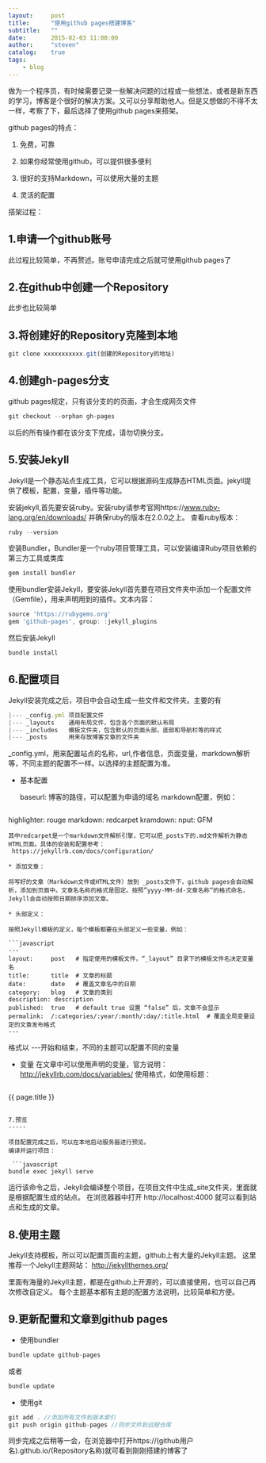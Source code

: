 ```yaml
---
layout:     post
title:      "使用github pages搭建博客"
subtitle:   ""
date:       2015-02-03 11:00:00
author:     "steven"
catalog:    true
tags:
    - blog
---
```


做为一个程序员，有时候需要记录一些解决问题的过程或一些想法，或者是新东西的学习，博客是个很好的解决方案。又可以分享帮助他人。但是又想做的不得不太一样，考察了下，最后选择了使用github pages来搭架。

github pages的特点：


1. 免费，可靠

2. 如果你经常使用github，可以提供很多便利

3. 很好的支持Markdown，可以使用大量的主题

4. 灵活的配置



搭架过程：

1.申请一个github账号
-------
   此过程比较简单，不再赘述。账号申请完成之后就可使用github pages了

2.在github中创建一个Repository
-------
   此步也比较简单

3.将创建好的Repository克隆到本地
------

   ```javascript
git clone xxxxxxxxxxx.git(创建的Repository的地址)
   ```
4.创建gh-pages分支
------
github pages规定，只有该分支的的页面，才会生成网页文件


   ```javascript
git checkout --orphan gh-pages
   ```
  以后的所有操作都在该分支下完成，请勿切换分支。

5.安装Jekyll
------
Jekyll是一个静态站点生成工具，它可以根据源码生成静态HTML页面。jekyll提供了模板，配置，变量，插件等功能。

  安装jekyll,首先要安装ruby。安装ruby请参考官网https://www.ruby-lang.org/en/downloads/
  并确保ruby的版本在2.0.0之上。
  查看ruby版本：

   ```javascript
ruby --version
   ```

   安装Bundler，Bundler是一个ruby项目管理工具，可以安装编译Ruby项目依赖的第三方工具或类库

  ```javascript
gem install bundler
   ```

   使用bundler安装Jekyll，要安装Jekyll首先要在项目文件夹中添加一个配置文件（Gemfile），用来声明用到的插件。文本内容：

  ```javascript
source 'https://rubygems.org'
gem 'github-pages', group: :jekyll_plugins
  ```

   然后安装Jekyll

  ```javascript
bundle install
  ```

6.配置项目
--------

Jekyll安装完成之后，项目中会自动生成一些文件和文件夹。主要的有

  ```javascript
|--- _config.yml 项目配置文件
|--- _layouts    通用布局文件，包含各个页面的默认布局
|--- _includes   模板文件夹，包含默认的页面头部，底部和导航栏等的样式
|--- _posts      用来存放博客文章的文件夹
  ```

  _config.yml，用来配置站点的名称，url,作者信息，页面变量，markdown解析等，不同主题的配置不一样。以选择的主题配置为准。
  
* 基本配置
  
  baseurl: 博客的路径，可以配置为申请的域名
  markdown配置，例如：

  ```javascript
highlighter: rouge
markdown: redcarpet
kramdown:
nput: GFM
  ```
  其中redcarpet是一个markdown文件解析引擎，它可以把_posts下的.md文件解析为静态HTML页面。具体的安装和配置参考：
   https://jekyllrb.com/docs/configuration/
   
* 添加文章：
 
  将写好的文章（Markdown文件或HTML文件）放到 _posts文件下，github pages会自动解析，添加到页面中。文章名名称的格式是固定。按照”yyyy-MM-dd-文章名称“的格式命名，Jekyll会自动按照日期排序添加文章。

* 头部定义：
 
  按照Jekyll模板的定义，每个模板都要在头部定义一些变量，例如：

  ```javascript
---
layout:     post   # 指定使用的模板文件，“_layout” 目录下的模板文件名决定变量名
title:      title  # 文章的标题
date:       date   # 覆盖文章名中的日期
category:   blog   # 文章的类别
description: description
published:  true   # default true 设置 “false” 后，文章不会显示
permalink:  /:categories/:year/:month/:day/:title.html  # 覆盖全局变量设定的文章发布格式
---
  ```

 格式以 ---开始和结束，不同的主题可以配置不同的变量

* 变量
   在文章中可以使用声明的变量，官方说明：http://jekyllrb.com/docs/variables/
   使用格式，如使用标题：

  ```javascript
{{ page.title }}
  ```

7.预览
-----

项目配置完成之后，可以在本地启动服务器进行预览。
编译并运行项目：

   ```javascript
bundle exec jekyll serve
   ```
运行该命令之后，Jekyll会编译整个项目，在项目文件中生成_site文件夹，里面就是根据配置生成的站点。
在浏览器器中打开 http://localhost:4000 就可以看到站点和生成的文章。


8.使用主题
-----

Jekyll支持模板，所以可以配置页面的主题，github上有大量的Jekyll主题。
这里推荐一个Jekyll主题网站：
http://jekyllthemes.org/

里面有海量的Jekyll主题，都是在github上开源的，可以直接使用，也可以自己再次修改自定义。
每个主题基本都有主题的配置方法说明，比较简单和方便。



9.更新配置和文章到github pages
-----

*   使用bundler

   ```javascript
bundle update github-pages
   ```
  或者
  
  ```javascript
bundle update
  ```
*  使用git

  ```javascript
git add . //添加所有文件到版本索引
git push origin github-pages //同步文件到远程仓库
  ```
  同步完成之后稍等一会，在浏览器中打开https://(github用户名).github.io/(Repository名称)就可看到刚刚搭建的博客了

